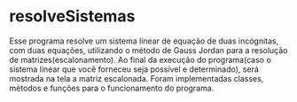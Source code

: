 # resolveSistemas

Esse programa resolve um sistema linear de equação de duas incógnitas, com duas equações, utilizando o método de Gauss Jordan para a resolução de matrizes(escalonamento). Ao final da execução do programa(caso o sistema linear que você forneceu seja possível e determinado), será mostrada na tela a matriz escalonada. Foram implementadas classes, métodos e funções para o funcionamento do programa.
